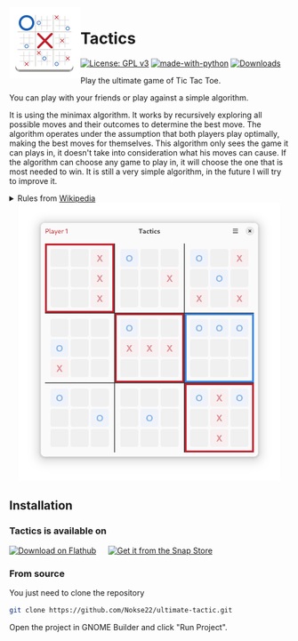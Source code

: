 <img height="128" src="data/icons/hicolor/scalable/apps/io.github.nokse22.ultimate-tactic.svg" align="left"/>

# Tactics
  [![License: GPL v3](https://img.shields.io/badge/License-GPLv3-blue.svg)](https://www.gnu.org/licenses/gpl-3.0)
  [![made-with-python](https://img.shields.io/badge/Made%20with-Python-ff7b3f.svg)](https://www.python.org/)
  [![Downloads](https://img.shields.io/badge/dynamic/json?color=brightgreen&label=Flathub%20Downloads&query=%24.installs_total&url=https%3A%2F%2Fflathub.org%2Fapi%2Fv2%2Fstats%2Fio.github.nokse22.ultimate-tactic)](https://flathub.org/apps/details/io.github.nokse22.ultimate-tactic)
  
  <p>
    Play the ultimate game of Tic Tac Toe.
	  
You can play with your friends or play against a simple algorithm.

It is using the minimax algorithm. It works by recursively exploring all possible moves and their outcomes to determine the best move. The algorithm operates under the assumption that both players play optimally, making the best moves for themselves. This algorithm only sees the game it can plays in, it doesn't take into consideration what his moves can cause. If the algorithm can choose any game to play in, it will choose the one that is most needed to win. It is still a very simple algorithm, in the future I will try to improve it.
	</p>
	  <details><summary>Rules from <a href="https://en.wikipedia.org/wiki/Ultimate_tic-tac-toe">Wikipedia</a></summary>
		  <p>
			  
Just like in regular tic-tac-toe, the two players (X and O) take turns, starting with X. The game starts with X playing wherever they want in any of the 81 empty spots. Next the opponent plays, however they are forced to play in the small board indicated by the relative location of the previous move. For example, if X plays in the top right square of a small (3 × 3) board, then O has to play in the small board located at the top right of the larger board. Playing any of the available spots decides in which small board the next player plays.
			  
If a move is played so that it is to win a small board by the rules of normal tic-tac-toe, then the entire small board is marked as won by the player in the larger board. Once a small board is won by a player or it is filled completely, no more moves may be played in that board. If a player is sent to such a board, then that player may play in any other board. Game play ends when either a player wins the larger board or there are no legal moves remaining, in which case the game is a draw.
	  </p>
   </details>


  <div align="center">
  <img src="data/resources/screenshot 1.png" height="500"/>
  </div>

## Installation
### Tactics is available on
<a href='https://flathub.org/apps/io.github.nokse22.ultimate-tactic'><img height='80' alt='Download on Flathub' src='https://dl.flathub.org/assets/badges/flathub-badge-en.png'/></a>
<h>&emsp;</h> <a href="https://snapcraft.io/ultimate-tactic"><img height='80' alt="Get it from the Snap Store" src="https://snapcraft.io/static/images/badges/en/snap-store-black.svg"/></a>

### From source

You just need to clone the repository

```sh
git clone https://github.com/Nokse22/ultimate-tactic.git
```

Open the project in GNOME Builder and click "Run Project".
